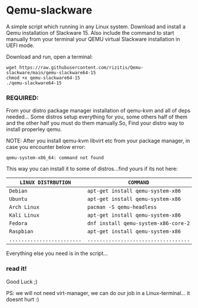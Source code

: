# Qemu-slackware
A simple script which running in any Linux system.
Download and install a Qemu installation of Slackware 15.
Also include the command to start manually from your terminal your QEMU virtual Slackware installation in UEFI mode. 

Download and run, open a terminal:
```
wget https://raw.githubusercontent.com/rizitis/Qemu-slackware/main/qemu-slackware64-15
chmod +x qemu-slackware64-15
./qemu-slackware64-15
```


### REQUIRED: 

From your distro package manager installation of qemu-kvm and all of deps needed... Some distros setup everything for you, some others half of them and  the other half you must do them manually.So, Find your distro way to install properley qemu.


NOTE: After you install qemu-kvm libvirt etc from your package manager, in case you encounter below error:
```
qemu-system-x86_64: command not found
```
This way you can install it to some of distros...find yours if its not here:
<br>

| `LINUX DISTRBUTION`        | `COMMAND`                            |
|----------------------------|--------------------------------------|
| `Debian`                   | `apt-get install qemu-system-x86`    | 
| `Ubuntu`                   | `apt-get install qemu-system-x86`    | 
| `Arch Linux`               | `pacman -S qemu-headless`            | 
| `Kali Linux`               | `apt-get install qemu-system-x86`    | 
| `Fedora`                   | `dnf install qemu-system-x86-core-2` | 
| `Raspbian`                 | `apt-get install qemu-system-x86`    | 
| `........................` | `..................................` | 



Everything else you need is in the script...
### read it!


Good Luck ;)


PS: we will not need virt-manager, we can do our job in a Linux-terminal... it doesnt hurt :) 
